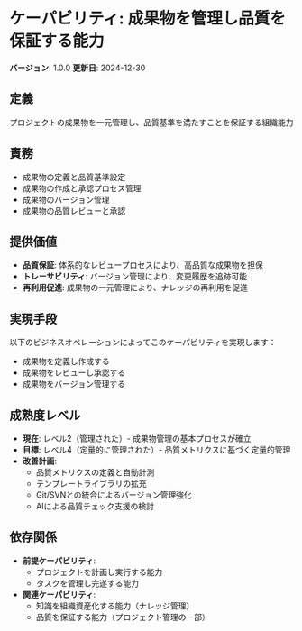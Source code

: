 # ケーパビリティ: 成果物を管理し品質を保証する能力

**バージョン**: 1.0.0
**更新日**: 2024-12-30

## 定義

プロジェクトの成果物を一元管理し、品質基準を満たすことを保証する組織能力

## 責務

- 成果物の定義と品質基準設定
- 成果物の作成と承認プロセス管理
- 成果物のバージョン管理
- 成果物の品質レビューと承認

## 提供価値

- **品質保証**: 体系的なレビュープロセスにより、高品質な成果物を担保
- **トレーサビリティ**: バージョン管理により、変更履歴を追跡可能
- **再利用促進**: 成果物の一元管理により、ナレッジの再利用を促進

## 実現手段

以下のビジネスオペレーションによってこのケーパビリティを実現します：

- 成果物を定義し作成する
- 成果物をレビューし承認する
- 成果物をバージョン管理する

## 成熟度レベル

- **現在**: レベル2（管理された）- 成果物管理の基本プロセスが確立
- **目標**: レベル4（定量的に管理された）- 品質メトリクスに基づく定量的管理
- **改善計画**:
  - 品質メトリクスの定義と自動計測
  - テンプレートライブラリの拡充
  - Git/SVNとの統合によるバージョン管理強化
  - AIによる品質チェック支援の検討

## 依存関係

- **前提ケーパビリティ**:
  - プロジェクトを計画し実行する能力
  - タスクを管理し完遂する能力
- **関連ケーパビリティ**:
  - 知識を組織資産化する能力（ナレッジ管理）
  - 品質を保証する能力（プロジェクト管理の一部）